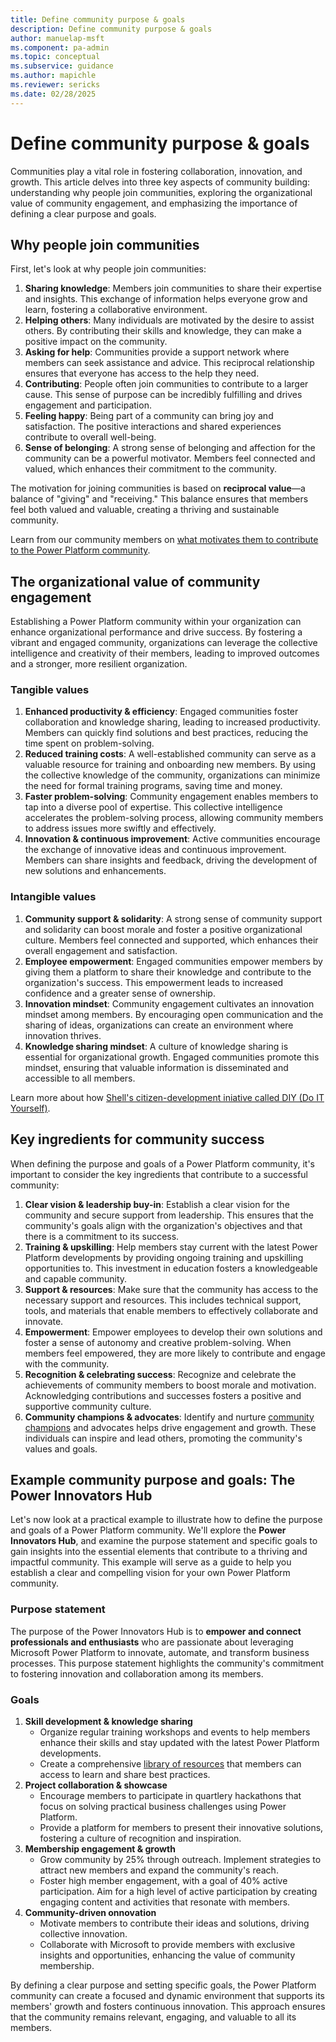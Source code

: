 ```yaml
---
title: Define community purpose & goals
description: Define community purpose & goals
author: manuelap-msft
ms.component: pa-admin
ms.topic: conceptual
ms.subservice: guidance
ms.author: mapichle
ms.reviewer: sericks
ms.date: 02/28/2025
---
```


# Define community purpose & goals

Communities play a vital role in fostering collaboration, innovation, and growth. This article delves into three key aspects of community building: understanding why people join communities, exploring the organizational value of community engagement, and emphasizing the importance of defining a clear purpose and goals.

## Why people join communities

First, let's look at why people join communities:

1. **Sharing knowledge**: Members join communities to share their expertise and insights. This exchange of information helps everyone grow and learn, fostering a collaborative environment.
1. **Helping others**: Many individuals are motivated by the desire to assist others. By contributing their skills and knowledge, they can make a positive impact on the community.
1. **Asking for help**: Communities provide a support network where members can seek assistance and advice. This reciprocal relationship ensures that everyone has access to the help they need.
1. **Contributing**: People often join communities to contribute to a larger cause. This sense of purpose can be incredibly fulfilling and drives engagement and participation.
1. **Feeling happy**: Being part of a community can bring joy and satisfaction. The positive interactions and shared experiences contribute to overall well-being.
1. **Sense of belonging**: A strong sense of belonging and affection for the community can be a powerful motivator. Members feel connected and valued, which enhances their commitment to the community.

The motivation for joining communities is based on **reciprocal value**—a balance of "giving" and "receiving." This balance ensures that members feel both valued and valuable, creating a thriving and sustainable community.

Learn from our community members on [what motivates them to contribute to the Power Platform community](https://www.youtube.com/watch?v=HhKWfIjo8nE&t=5s).

## The organizational value of community engagement

Establishing a Power Platform community within your organization can enhance organizational performance and drive success. By fostering a vibrant and engaged community, organizations can leverage the collective intelligence and creativity of their members, leading to improved outcomes and a stronger, more resilient organization.

### Tangible values

1. **Enhanced productivity & efficiency**: Engaged communities foster collaboration and knowledge sharing, leading to increased productivity. Members can quickly find solutions and best practices, reducing the time spent on problem-solving.
1. **Reduced training costs**: A well-established community can serve as a valuable resource for training and onboarding new members. By using the collective knowledge of the community, organizations can minimize the need for formal training programs, saving time and money.
1. **Faster problem-solving**: Community engagement enables members to tap into a diverse pool of expertise. This collective intelligence accelerates the problem-solving process, allowing community members to address issues more swiftly and effectively.
1. **Innovation & continuous improvement**: Active communities encourage the exchange of innovative ideas and continuous improvement. Members can share insights and feedback, driving the development of new solutions and enhancements.

### Intangible values

1. **Community support & solidarity**: A strong sense of community support and solidarity can boost morale and foster a positive organizational culture. Members feel connected and supported, which enhances their overall engagement and satisfaction.
1. **Employee empowerment**: Engaged communities empower members by giving them a platform to share their knowledge and contribute to the organization's success. This empowerment leads to increased confidence and a greater sense of ownership.
1. **Innovation mindset**: Community engagement cultivates an innovation mindset among members. By encouraging open communication and the sharing of ideas, organizations can create an environment where innovation thrives.
1. **Knowledge sharing mindset**: A culture of knowledge sharing is essential for organizational growth. Engaged communities promote this mindset, ensuring that valuable information is disseminated and accessible to all members.

Learn more about how [Shell's citizen-development iniative called DIY (Do IT Yourself)](https://www.microsoft.com/customers/story/1699045592642116808-shell-energy-power-platform-uk).

## Key ingredients for community success

When defining the purpose and goals of a Power Platform community, it's important to consider the key ingredients that contribute to a successful community:

1. **Clear vision & leadership buy-in**: Establish a clear vision for the community and secure support from leadership. This ensures that the community's goals align with the organization's objectives and that there is a commitment to its success.
1. **Training & upskilling**: Help members stay current with the latest Power Platform developments by providing ongoing training and upskilling opportunities to. This investment in education fosters a knowledgeable and capable community.
1. **Support & resources**: Make sure that the community has access to the necessary support and resources. This includes technical support, tools, and materials that enable members to effectively collaborate and innovate.
1. **Empowerment**: Empower employees to develop their own solutions and foster a sense of autonomy and creative problem-solving. When members feel empowered, they are more likely to contribute and engage with the community.
1. **Recognition & celebrating success**: Recognize and celebrate the achievements of community members to boost morale and motivation. Acknowledging contributions and successes fosters a positive and supportive community culture.
1. **Community champions & advocates**: Identify and nurture [community champions](champions.md) and advocates helps drive engagement and growth. These individuals can inspire and lead others, promoting the community's values and goals.

## Example community purpose and goals: The Power Innovators Hub

Let's now look at a practical example to illustrate how to define the purpose and goals of a Power Platform community. We'll explore the **Power Innovators Hub**, and examine the purpose statement and specific goals to gain insights into the essential elements that contribute to a thriving and impactful community. This example will serve as a guide to help you establish a clear and compelling vision for your own Power Platform community.

### Purpose statement

The purpose of the Power Innovators Hub is to **empower and connect professionals and enthusiasts** who are passionate about leveraging Microsoft Power Platform to innovate, automate, and transform business processes. This purpose statement highlights the community's commitment to fostering innovation and collaboration among its members.

### Goals

1. **Skill development & knowledge sharing**
   - Organize regular training workshops and events to help members enhance their skills and stay updated with the latest Power Platform developments.
   - Create a comprehensive [library of resources](wiki-community.md) that members can access to learn and share best practices.
1. **Project collaboration & showcase**
   - Encourage members to participate in quartlery hackathons that focus on solving practical business challenges using Power Platform.
   - Provide a platform for members to present their innovative solutions, fostering a culture of recognition and inspiration.
1. **Membership engagement & growth**
   - Grow community by 25% through outreach. Implement strategies to attract new members and expand the community's reach.
   - Foster high member engagement, with a goal of 40% active participation. Aim for a high level of active participation by creating engaging content and activities that resonate with members.
1. **Community-driven onnovation**
   - Motivate members to contribute their ideas and solutions, driving collective innovation.
   - Collaborate with Microsoft to provide members with exclusive insights and opportunities, enhancing the value of community membership.

By defining a clear purpose and setting specific goals, the Power Platform community can create a focused and dynamic environment that supports its members' growth and fosters continuous innovation. This approach ensures that the community remains relevant, engaging, and valuable to all its members.
